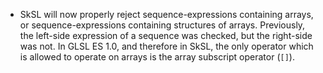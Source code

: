 - SkSL will now properly reject sequence-expressions containing arrays, or sequence-expressions
  containing structures of arrays. Previously, the left-side expression of a sequence was checked,
  but the right-side was not. In GLSL ES 1.0, and therefore in SkSL, the only operator which is
  allowed to operate on arrays is the array subscript operator (`[]`).
